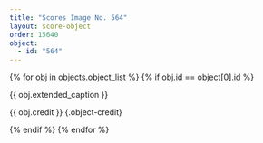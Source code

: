 ```yaml
---
title: "Scores Image No. 564"
layout: score-object
order: 15640
object:
  - id: "564"
---
```


{% for obj in objects.object_list %}
{% if obj.id == object[0].id %}

{{ obj.extended_caption }}

{{ obj.credit }} {.object-credit}

{% endif %}
{% endfor %}
